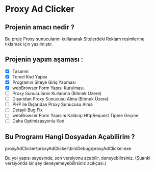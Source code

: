 # Proxy Ad Clicker

## Projenin amacı nedir ?
Bu proje Proxy sunucularını kullanarak Sitelerdeki Reklam resimlerine tıklamak için yazılmıştır.

## Projenin yapım aşaması :

- [X] Tasarım
- [X] Temel Kod Yapısı
- [X] Programın Siteye Giriş Yapması
- [X] webBrowser Form Yapısı Kurulması.
- [ ] Proxy Sunucularını Kullanma (Bitmek Üzere)
- [ ] Dışarıdan Proxy Sunucusu Alma (Bitmek Üzere)
- [ ] PHP ile Dışarıdan Proxy Sunucusu Alma
- [ ] Detaylı Bug Fix
- [ ] webBrowser Form Yapısını Kaldırıp HttpRequest Tipine Geçme
- [ ] Daha Optimizasyonlu Kod

## Bu Programı Hangi Dosyadan Açabilirim ?

proxyAdClicker\proxyAdClicker\bin\Debug\proxyAdClicker.exe
  
Bu yol yapısı sayesinde, son versiyonu açabilir, deneyebilirsiniz.
(Şuanki versiyonda bir şey deneyemeyebilirsiniz açıkçası.)
